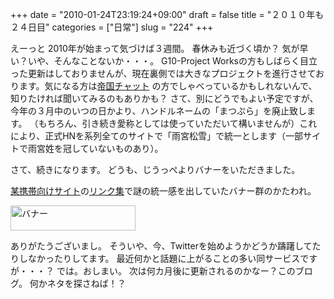 +++
date = "2010-01-24T23:19:24+09:00"
draft = false
title = "２０１０年も２４日目"
categories = ["日常"]
slug = "224"
+++

えーっと
2010年が始まって気づけば３週間。
春休みも近づく頃か？
気が早い？いや、そんなことないか・・・。
G10-Project Worksの方もしばらく目立った更新はしておりませんが、現在裏側では大きなプロジェクトを進行させております。気になる方は<a href="http://matsupla.chatx.whocares.jp">帝国チャット</a> の方でしゃべっているかもしれないんで、知りたければ聞いてみるのもありかも？
さて、別にどうでもよい予定ですが、今年の３月中のいつの日かより、ハンドルネームの「まつぷら」を廃止致します。
（もちろん、引き続き愛称としては使っていただいて構いませんが）これにより、正式HNを系列全てのサイトで「雨宮松雪」で統一とします（一部サイトで雨宮姓を冠していないものあり）。

<!--more-->
さて、続きになります。
どうも、じうっぺよりバナーをいただきました。

<a href="http://x106.peps.jp/jiu7935">某携帯向けサイト</a>の<a href="http://x106.peps.jp/jiu7935/link/?cn=9">リンク集</a>で謎の統一感を出していたバナー群のかたわれ。

<img src="/image/matsutan.jpg" alt="バナー" width="200" height="40" />

ありがたうございまし。
そういや、今、Twitterを始めようかどうか躊躇してたりしなかったりしてます。
最近何かと話題に上がることの多い同サービスですが・・・？
では。おしまい。
次は何カ月後に更新されるのかなー？このブログ。
何かネタを探さねば！？
